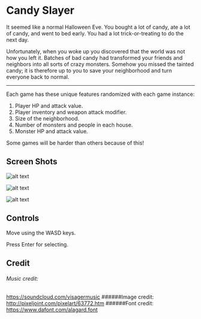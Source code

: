 # Candy Slayer
It seemed like a normal Halloween Eve. You bought a lot of candy, ate a lot of candy, and went to bed early. You had a lot trick-or-treating to do the next day.

Unfortunately, when you woke up you discovered that the world was not how you left it. Batches of bad candy had transformed your friends and neighbors into all sorts of crazy monsters. Somehow you missed the tainted candy; it is therefore up to you to save your neighborhood and turn everyone back to normal.

---

Each game has these unique features randomized with each game instance:
1. Player HP and attack value.
2. Player inventory and weapon attack modifier.
3. Size of the neighborhood.
4. Number of monsters and people in each house.
5. Monster HP and attack value.

Some games will be harder than others because of this!

## Screen Shots
![alt text](http://i66.tinypic.com/15yc19h.png)

![alt text](http://i68.tinypic.com/2rzs4mw.png)

![alt text](http://i65.tinypic.com/214dx04.png)

## Controls
Move using the WASD keys.

Press Enter for selecting.
## Credit
###### Music credit: 
https://soundcloud.com/visagermusic
######Image credit: 
http://pixeljoint.com/pixelart/63772.htm
######Font credit:
https://www.dafont.com/alagard.font